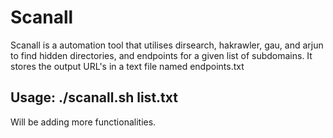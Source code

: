 # Scanall
Scanall is a automation tool that utilises dirsearch, hakrawler, gau, and arjun to find hidden directories, and endpoints for a given list of subdomains. It stores the output URL's in a text file named endpoints.txt

## Usage: ./scanall.sh list.txt

Will be adding more functionalities.
